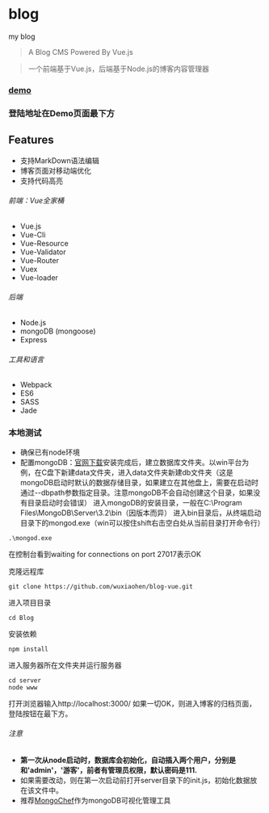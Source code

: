 # blog
my blog

> A Blog CMS Powered By Vue.js

> 一个前端基于Vue.js，后端基于Node.js的博客内容管理器

### [demo](http://wuxiaohen.com)

### 登陆地址在Demo页面最下方

## Features

* 支持MarkDown语法编辑
* 博客页面对移动端优化
* 支持代码高亮

###### 前端：Vue全家桶
* Vue.js
* Vue-Cli
* Vue-Resource
* Vue-Validator
* Vue-Router
* Vuex
* Vue-loader

###### 后端
* Node.js
* mongoDB (mongoose)
* Express

###### 工具和语言
* Webpack
* ES6
* SASS
* Jade

### 本地测试
* 确保已有node环境
* 配置mongoDB：[官网下载](https://www.mongodb.com/download-center?jmp=nav#community)安装完成后，建立数据库文件夹。以win平台为例，在C盘下新建data文件夹，进入data文件夹新建db文件夹（这是mongoDB启动时默认的数据存储目录，如果建立在其他盘上，需要在启动时通过--dbpath参数指定目录。注意mongoDB不会自动创建这个目录，如果没有目录启动时会错误）
进入mongoDB的安装目录，一般在C:\Program Files\MongoDB\Server\3.2\bin（因版本而异）
进入bin目录后，从终端启动目录下的mongod.exe（win可以按住shift右击空白处从当前目录打开命令行）
```
.\mongod.exe
```

在控制台看到waiting for connections on port 27017表示OK

克隆远程库
```
git clone https://github.com/wuxiaohen/blog-vue.git
```
进入项目目录
```
cd Blog
```
安装依赖
```
npm install
```
进入服务器所在文件夹并运行服务器
```
cd server
node www
```
打开浏览器输入http://localhost:3000/
如果一切OK，则进入博客的归档页面，登陆按钮在最下方。
###### 注意
* **第一次从node启动时，数据库会初始化，自动插入两个用户，分别是和'admin'，'游客'，前者有管理员权限，默认密码是111.**
* 如果需要改动，则在第一次启动前打开server目录下的init.js，初始化数据放在该文件中。
* 推荐[MongoChef](http://3t.io/mongochef/)作为mongoDB可视化管理工具


